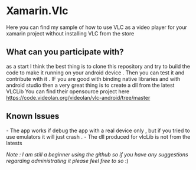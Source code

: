 <h1>Xamarin.Vlc</h1>
Here you can find my sample of how to use VLC as a video player for your xamarin project without installing VLC from the store

<h2>What can you participate with?</h2>

  as a start I think the best thing is to clone this repository and try to build the code to make it running on your android device . Then you can test it and contribute with it . 
IF you are good with binding native libraries and with android studio then a very great thing is to create a dll from the latest VLCLib
You can find their opensource project here 
https://code.videolan.org/videolan/vlc-android/tree/master

<h2>Known Issues </h2>
- The app works if debug the app with a real device only , but if you tried to use emulators it will just crash .
- The dll produced for vlcLib is not from the latests 

_Note : I am still a beginner using the github so if you have any suggestions regarding administrating it please feel free to so_ :) 

